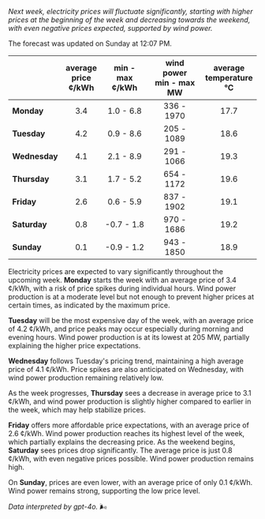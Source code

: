 *Next week, electricity prices will fluctuate significantly, starting with higher prices at the beginning of the week and decreasing towards the weekend, with even negative prices expected, supported by wind power.*

The forecast was updated on Sunday at 12:07 PM.

|             | average<br>price<br>¢/kWh | min - max<br>¢/kWh | wind power<br>min - max<br>MW | average<br>temperature<br>°C |
|:-------------|:----------------:|:----------------:|:-------------:|:-------------:|
| **Monday**  |          3.4          |         1.0 - 6.8         |      336 - 1970       |          17.7         |
| **Tuesday**   |          4.2          |         0.9 - 8.6         |      205 - 1089       |          18.6         |
| **Wednesday** |          4.1          |         2.1 - 8.9         |      291 - 1066       |          19.3         |
| **Thursday**   |          3.1          |         1.7 - 5.2         |      654 - 1172       |          19.6         |
| **Friday** |          2.6          |         0.6 - 5.9         |      837 - 1902       |          19.1         |
| **Saturday**  |          0.8          |       -0.7 - 1.8         |      970 - 1686       |          19.2         |
| **Sunday** |          0.1          |       -0.9 - 1.2         |      943 - 1850       |          18.9         |

Electricity prices are expected to vary significantly throughout the upcoming week. **Monday** starts the week with an average price of 3.4 ¢/kWh, with a risk of price spikes during individual hours. Wind power production is at a moderate level but not enough to prevent higher prices at certain times, as indicated by the maximum price.

**Tuesday** will be the most expensive day of the week, with an average price of 4.2 ¢/kWh, and price peaks may occur especially during morning and evening hours. Wind power production is at its lowest at 205 MW, partially explaining the higher price expectations.

**Wednesday** follows Tuesday's pricing trend, maintaining a high average price of 4.1 ¢/kWh. Price spikes are also anticipated on Wednesday, with wind power production remaining relatively low.

As the week progresses, **Thursday** sees a decrease in average price to 3.1 ¢/kWh, and wind power production is slightly higher compared to earlier in the week, which may help stabilize prices.

**Friday** offers more affordable price expectations, with an average price of 2.6 ¢/kWh. Wind power production reaches its highest level of the week, which partially explains the decreasing price. As the weekend begins, **Saturday** sees prices drop significantly. The average price is just 0.8 ¢/kWh, with even negative prices possible. Wind power production remains high.

On **Sunday**, prices are even lower, with an average price of only 0.1 ¢/kWh. Wind power remains strong, supporting the low price level.

*Data interpreted by gpt-4o.* 🌬️
